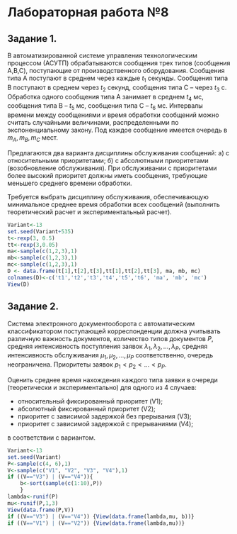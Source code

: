 # Лабораторная работа №8

## Задание 1.

В автоматизированной системе управления технологическим процессом (АСУТП) обрабатываются сообщения трех типов (сообщения A,B,C), поступающие от производственного оборудования. Сообщения типа A поступают в среднем через каждые $t_1$ секунды. Сообщения типа B поступают в среднем через $t_2$ секунд, сообщения типа C – через $t_3$ c. Обработка одного сообщения типа A занимает в среднем $t_4$ мс, сообщения типа B – $t_5$ мс, сообщения типа C – $t_6$ мс. Интервалы времени между сообщениями и время обработки сообщений можно считать случайными величинами, распределенными по экспоненциальному закону. Под каждое сообщение имеется очередь в $m_A, m_B, m_C$ мест.

Предлагаются два варианта дисциплины обслуживания сообщений: а) с относительными приоритетами; б) с абсолютными приоритетами (возобновление обслуживания). При обслуживании с приоритетами более высокий приоритет должны иметь сообщения, требующие меньшего среднего времени обработки.

Требуется выбрать дисциплину обслуживания, обеспечивающую минимальное среднее время обработки всех сообщений (выполнить теоретический расчет и экспериментальный расчет).

```R
Variant<-13
set.seed(Variant+535)
t<-rexp(3, 0.5)
tt<-rexp(3,0.05)
ma<-sample(c(1,2,3),1)
mb<-sample(c(1,2,3),1)
mc<-sample(c(1,2,3),1)
D <- data.frame(t[1],t[2],t[3],tt[1],tt[2],tt[3], ma, mb, mc)
colnames(D)<-c('t1','t2','t3','t4','t5','t6', 'ma', 'mb', 'mc')
View(D)
```

## Задание 2.

Система электронного документооборота с автоматическим классификатором поступающей корреспонденции должна учитывать различную важность документов, количество типов документов $P$, средняя интенсивность поступления заявок $\lambda_1, \lambda_2, \ldots, \lambda_P$, средняя интенсивность обслуживания $\mu_1, \mu_2, \ldots, \mu_P$ соответственно, очередь неограничена. Приоритеты заявок $p_1<p_2<\ldots<p_P$.

Оценить среднее время нахождения каждого типа заявки в очереди (теоретически и экспериментально) для одного из 4 случаев:
- относительный фиксированный приоритет (V1);
- абсолютный фиксированный приоритет (V2);
- приоритет с зависимой задержкой без прерывания (V3);
- приоритет с зависимой задержкой с прерываниями (V4);

в соответствии с вариантом.

```R
Variant<-13
set.seed(Variant)
P<-sample(c(4, 6),1)
V<-sample(c("V1", "V2", "V3", "V4"),1)
if ((V=="V3") | (V=="V4")){
    b<-sort(sample(c(1:10),P))
    }
lambda<-runif(P)
mu<-runif(P,1,3)
View(data.frame(P,V))
if ((V=="V3") | (V=="V4")) {View(data.frame(lambda,mu, b))}
if ((V=="V1") | (V=="V2")) {View(data.frame(lambda,mu))}
```
